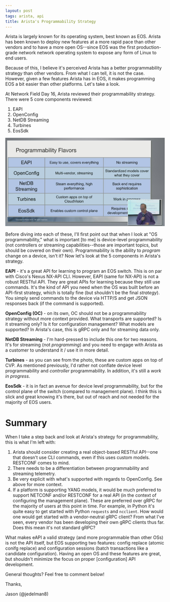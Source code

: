 ```yaml
---
layout: post
tags: arista, api
title: Arista's Programmability Strategy
---
```


Arista is largely known for its operating system, best known as EOS.  Arista has been known to deploy new features at a more rapid pace than other vendors and to have a more open OS--since EOS was the first production-grade network network operating system to expose any form of Linux to end users.

Because of this, I believe it's perceived Arista has a better programmability strategy than other vendors.  From what I can tell, it is not the case.  However, given a few features Arista has in EOS, it makes programming EOS a bit easier than other platforms.  Let's take a look.

At Network Field Day 16, Arista reviewed their programmability strategy.  There were 5 core components reviewed:

  1. EAPI
  2. OpenConfig
  3. NetDB Streaming
  4. Turbines
  5. EosSdk


![Arista Programmability Strategy](/img/arista-nfd16.PNG)


Before diving into each of these, I'll first point out that when I look at "OS programmability," what is important [to me] is device-level programmability (not controllers or streaming capabilities--those are important topics, but should be covered on their own).  Programmability is the ability to _program_ change on a device, isn't it?  Now let's look at the 5 components in Arista's strategy.

**EAPI** - it's a great API for learning to program an EOS switch.  This is on par with Cisco's Nexus NX-API CLI.  However, EAPI (same for NX-API) is not a robust RESTful API.  They are great APIs for learning because they still use commands.  It's the kind of API you need when the OS was built before an API-first strategy, which is totally fine (but shouldn't be the final _strategy_).  You simply send commands to the device via HTTP/S and get JSON responses back (if the command is supported).

**OpenConfig (OC)** - on its own, OC should not be a programmability strategy without more context provided.  What transports are supported? Is it streaming only?  Is it for configuration management?  What models are supported?  In Arista's case, this is gRPC only and for streaming data only.

**NetDB Streaming** - I'm hard-pressed to include this one for two reasons. It's for streaming (not _programming_) and you need to engage with Arista as a customer to understand it / use it in more detail.

**Turbines** - as you can see from the photo, these are custom apps on top of CVP.  As mentioned previously, I'd rather not conflate device level programmability and _controller_ programmability.  In addition, it's still a _work in progress_.

**EosSdk** - it is in fact an avenue for device level programmability, but for the  control plane of the switch (compared to management plane).  I think this is slick and great knowing it's there, but out of reach and not needed for the majority of EOS users.

# Summary

When I take a step back and look at Arista's strategy for programmability, this is what I'm left with:

1. Arista should consider creating a real object-based RESTful API--one that doesn't use CLI commands, even if this uses custom models.  RESTCONF comes to mind.
2. There needs to be a differentiation between programmability and streaming telemetry.
3. Be very explicit with what's supported with regards to OpenConfig.  See above for more context.
4. If a platform is supporting YANG models, it would be much preferred to support NETCONF and/or RESTCONF for a real API (in the context of configuring the management plane).  These are preferred over gRPC for the majority of users at this point in time.  For example, in Python it's quite easy to get started with Python `requests` and `ncclient`.  How would one would get started with a vendor-neutral gRPC client?  From what I've seen, every vendor has been developing their own gRPC clients thus far.  Does this mean it's not standard gRPC?

What makes eAPI a valid strategy (and more programmable than other OSs) is not the API itself, but EOS supporting two features: config replace (atomic conifg replace) and configuration sessions (batch transactions like a candidate configuration).  Having an open OS and these features are great, but shouldn't minimize the focus on proper [configuration] API development.

General thoughts?  Feel free to comment below!

Thanks,

Jason (@jedelman8)





